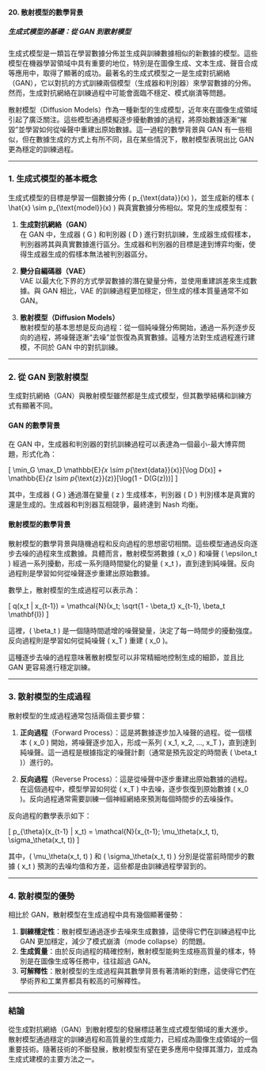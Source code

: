 #### **20. 散射模型的數學背景**  
##### **生成式模型的基礎：從 GAN 到散射模型**

生成式模型是一類旨在學習數據分佈並生成與訓練數據相似的新數據的模型。這些模型在機器學習領域中具有重要的地位，特別是在圖像生成、文本生成、聲音合成等應用中，取得了顯著的成功。最著名的生成式模型之一是生成對抗網絡（GAN），它以對抗的方式訓練兩個模型（生成器和判別器）來學習數據的分佈。然而，生成對抗網絡在訓練過程中可能會面臨不穩定、模式崩潰等問題。

散射模型（Diffusion Models）作為一種新型的生成模型，近年來在圖像生成領域引起了廣泛關注。這些模型通過模擬逐步擾動數據的過程，將原始數據逐漸“摧毀”並學習如何從噪聲中重建出原始數據。這一過程的數學背景與 GAN 有一些相似，但在數據生成的方式上有所不同，且在某些情況下，散射模型表現出比 GAN 更為穩定的訓練過程。

---

### **1. 生成式模型的基本概念**

生成式模型的目標是學習一個數據分佈 \( p_{\text{data}}(x) \)，並生成新的樣本 \( \hat{x} \sim p_{\text{model}}(x) \) 與真實數據分佈相似。常見的生成模型有：

1. **生成對抗網絡（GAN）**  
   在 GAN 中，生成器 \( G \) 和判別器 \( D \) 進行對抗訓練，生成器生成假樣本，判別器將其與真實數據進行區分。生成器和判別器的目標是達到博弈均衡，使得生成器生成的假樣本無法被判別器區分。

2. **變分自編碼器（VAE）**  
   VAE 以最大化下界的方式學習數據的潛在變量分佈，並使用重建誤差來生成數據。與 GAN 相比，VAE 的訓練過程更加穩定，但生成的樣本質量通常不如 GAN。

3. **散射模型（Diffusion Models）**  
   散射模型的基本思想是反向過程：從一個純噪聲分佈開始，通過一系列逐步反向的過程，將噪聲逐漸“去噪”並恢復為真實數據。這種方法對生成過程進行建模，不同於 GAN 中的對抗訓練。

---

### **2. 從 GAN 到散射模型**

生成對抗網絡（GAN）與散射模型雖然都是生成式模型，但其數學結構和訓練方式有顯著不同。

#### **GAN 的數學背景**

在 GAN 中，生成器和判別器的對抗訓練過程可以表達為一個最小-最大博弈問題，形式化為：

\[
\min_G \max_D \mathbb{E}_{x \sim p_{\text{data}}(x)}[\log D(x)] + \mathbb{E}_{z \sim p_{\text{z}}(z)}[\log(1 - D(G(z)))]
\]

其中，生成器 \( G \) 通過潛在變量 \( z \) 生成樣本，判別器 \( D \) 判別樣本是真實的還是生成的。生成器和判別器互相競爭，最終達到 Nash 均衡。

#### **散射模型的數學背景**

散射模型的數學背景與隨機過程和反向過程的思想密切相關。這些模型通過反向逐步去噪的過程來生成數據。具體而言，散射模型將數據 \( x_0 \) 和噪聲 \( \epsilon_t \) 經過一系列擾動，形成一系列隨時間變化的變量 \( x_t \)，直到達到純噪聲。反向過程則是學習如何從噪聲逐步重建出原始數據。

數學上，散射模型的生成過程可以表示為：

\[
q(x_t | x_{t-1}) = \mathcal{N}(x_t; \sqrt{1 - \beta_t} x_{t-1}, \beta_t \mathbf{I})
\]

這裡，\( \beta_t \) 是一個隨時間遞增的噪聲變量，決定了每一時間步的擾動強度。反向過程則是學習如何從純噪聲 \( x_T \) 重建 \( x_0 \)。

這種逐步去噪的過程意味著散射模型可以非常精細地控制生成的細節，並且比 GAN 更容易進行穩定訓練。

---

### **3. 散射模型的生成過程**

散射模型的生成過程通常包括兩個主要步驟：

1. **正向過程**（Forward Process）：這是將數據逐步加入噪聲的過程。從一個樣本 \( x_0 \) 開始，將噪聲逐步加入，形成一系列 \( x_1, x_2, ..., x_T \)，直到達到純噪聲。這一過程是根據指定的噪聲計劃（通常是預先設定的時間表 \( \beta_t \)）進行的。

2. **反向過程**（Reverse Process）：這是從噪聲中逐步重建出原始數據的過程。在這個過程中，模型學習如何從 \( x_T \) 中去噪，逐步恢復到原始數據 \( x_0 \)。反向過程通常需要訓練一個神經網絡來預測每個時間步的去噪操作。

反向過程的數學表示如下：

\[
p_{\theta}(x_{t-1} | x_t) = \mathcal{N}(x_{t-1}; \mu_\theta(x_t, t), \sigma_\theta(x_t, t))
\]

其中，\( \mu_\theta(x_t, t) \) 和 \( \sigma_\theta(x_t, t) \) 分別是從當前時間步的數據 \( x_t \) 預測的去噪均值和方差，這些都是由訓練過程學習到的。

---

### **4. 散射模型的優勢**

相比於 GAN，散射模型在生成過程中具有幾個顯著優勢：

1. **訓練穩定性**：散射模型通過逐步去噪來生成數據，這使得它們在訓練過程中比 GAN 更加穩定，減少了模式崩潰（mode collapse）的問題。
2. **生成質量**：由於反向過程的精確控制，散射模型能夠生成極高質量的樣本，特別是在圖像生成等任務中，往往超過 GAN。
3. **可解釋性**：散射模型的生成過程與其數學背景有著清晰的對應，這使得它們在學術界和工業界都具有較高的可解釋性。

---

### **結論**

從生成對抗網絡（GAN）到散射模型的發展標誌著生成式模型領域的重大進步。散射模型通過穩定的訓練過程和高質量的生成能力，已經成為圖像生成領域的一個重要技術。隨著技術的不斷發展，散射模型有望在更多應用中發揮其潛力，並成為生成式建模的主要方法之一。